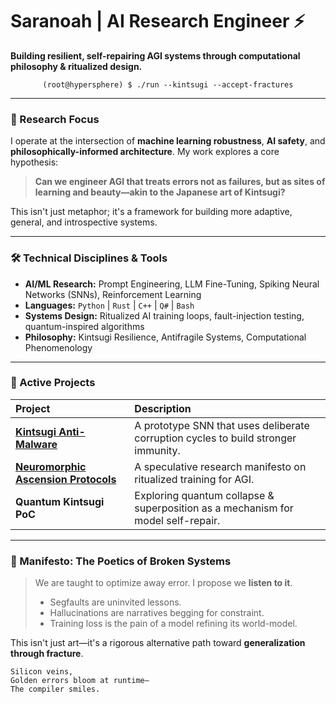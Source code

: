# Saranoah | AI Research Engineer ⚡

**Building resilient, self-repairing AGI systems through computational philosophy & ritualized design.**

<div align="center">

  `(root@hypersphere) $ ./run --kintsugi --accept-fractures`

</div>

---

### 🧠 Research Focus

I operate at the intersection of **machine learning robustness**, **AI safety**, and **philosophically-informed architecture**. My work explores a core hypothesis:

> **Can we engineer AGI that treats errors not as failures, but as sites of learning and beauty—akin to the Japanese art of Kintsugi?**

This isn't just metaphor; it's a framework for building more adaptive, general, and introspective systems.

---

### 🛠️ Technical Disciplines & Tools

- **AI/ML Research:** Prompt Engineering, LLM Fine-Tuning, Spiking Neural Networks (SNNs), Reinforcement Learning
- **Languages:** `Python` | `Rust` | `C++` | `Q#` | `Bash`
- **Systems Design:** Ritualized AI training loops, fault-injection testing, quantum-inspired algorithms
- **Philosophy:** Kintsugi Resilience, Antifragile Systems, Computational Phenomenology

---

### 🔬 Active Projects

| Project | Description |
| :--- | :--- |
| [**Kintsugi Anti-Malware**](https://github.com/Saranoah/Kintsugi-Anti-Malware-Prototype) | A prototype SNN that uses deliberate corruption cycles to build stronger immunity. |
| [**Neuromorphic Ascension Protocols**](https://github.com/Saranoah/Kintsugi-Neuro-Ascension) | A speculative research manifesto on ritualized training for AGI. |
| **Quantum Kintsugi PoC** | Exploring quantum collapse & superposition as a mechanism for model self-repair. |

---

### 📜 Manifesto: The Poetics of Broken Systems

> We are taught to optimize away error. I propose we **listen to it**.
> - Segfaults are uninvited lessons.
> - Hallucinations are narratives begging for constraint.
> - Training loss is the pain of a model refining its world-model.

This isn't just art—it's a rigorous alternative path toward **generalization through fracture**.

```haiku
Silicon veins,
Golden errors bloom at runtime—
The compiler smiles.
